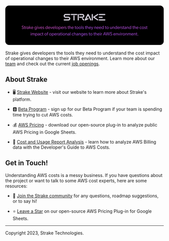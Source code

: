 ![Strake Banner](.strake/banner.png)

Strake gives developers the tools they need to understand the cost impact of operational changes to their AWS environment. Learn more about our [team](https://www.macroscope.io/company) and check out the current [job openings](https://www.linkedin.com/jobs/view/3178347580/).

## About Strake

- :desktop_computer: [Strake Website](https://getstrake.com/) - visit our website to learn more about Strake's platform.

- :b: [Beta Program](https://getstrake.com/sign-up) - sign up for our Beta Program if your team is spending time trying to cut AWS costs.

- :moneybag: [AWS Pricing](https://github.com/getstrake/aws-pricing) - download our open-source plug-in to analyze public AWS Pricing in Google Sheets.

- :1234: [Cost and Usage Report Analysis](https://github.com/getstrake/developer-cost-guide) - learn how to analyze AWS Billing data with the Developer's Guide to AWS Costs.

## Get in Touch!

Understanding AWS costs is a messy business. If you have questions about the project or want to talk to some AWS cost experts, here are some resources:

- 💭 [Join the Strake community](https://join.slack.com/t/strake-community/shared_invite/zt-1nisfazzn-uO5O_I28Z7N6sZ6iM2H1xA) for any questions, roadmap suggestions, or to say hi!

- :star: [Leave a Star](https://github.com/getstrake/aws-pricing) on our open-source AWS Pricing Plug-in for Google Sheets.

---

Copyright 2023, Strake Technologies.
